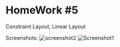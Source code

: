 # HomeWork #5

Constraint Layout, Linear Layout


Screenshots:
![screenshot2](https://user-images.githubusercontent.com/90948269/158341650-64066e05-2bc4-468f-a3e1-c3245c68939c.png)
![Screenshot1](https://user-images.githubusercontent.com/90948269/158341660-025ade2c-3562-406a-82b4-f5b64ac092c6.png)
